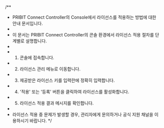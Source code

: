 /**
 * PRIBIT Connect Controller의 Console에서 라이선스를 적용하는 방법에 대한 안내 문서입니다.
 *
 * 이 문서는 PRIBIT Connect Controller의 콘솔 환경에서 라이선스 적용 절차를 단계별로 설명합니다.
 * 
 * 1. 콘솔에 접속합니다.
 * 2. 라이선스 관리 메뉴로 이동합니다.
 * 3. 제공받은 라이선스 키를 입력란에 정확히 입력합니다.
 * 4. '적용' 또는 '등록' 버튼을 클릭하여 라이선스를 활성화합니다.
 * 5. 라이선스 적용 결과 메시지를 확인합니다.
 *
 * 라이선스 적용 중 문제가 발생할 경우, 관리자에게 문의하거나 공식 지원 채널을 이용하시기 바랍니다.
 */